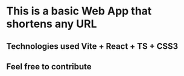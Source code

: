 # This is a basic Web App that shortens any URL #



## Technologies used Vite + React + TS  + CSS3


    
## Feel free to contribute